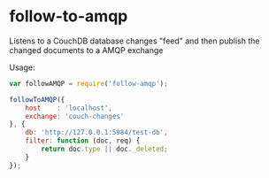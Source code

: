 follow-to-amqp
===========

Listens to a CouchDB database changes "feed" and then publish the changed documents to a AMQP exchange

Usage:
```javascript
var followAMQP = require('follow-amqp');

followToAMQP({
	host	: 'localhost',
	exchange: 'couch-changes'
}, {
	db: 'http://127.0.0.1:5984/test-db',
	filter: function (doc, req) {
		return doc.type || doc._deleted;
	}
});
```

